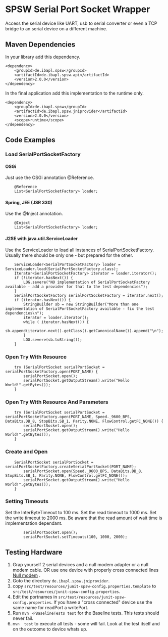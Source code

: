 # SPSW Serial Port Socket Wrapper

Access the serial device like UART, usb to serial converter or even a TCP bridge to an serial device on a different machine.

## Maven Dependencies

In your library add this dependency.
```
<dependency>
    <groupId>de.ibapl.spsw</groupId>
    <artifactId>de.ibapl.spsw.api</artifactId>
    <version>2.0.0</version>
</dependency>
```

In the final application add this implementation to the runtime only.
```
<dependency>
    <groupId>de.ibapl.spsw</groupId>
    <artifactId>de.ibapl.spsw.jniprovider</artifactId>
    <version>2.0.0</version>
    <scope>runtime</scope>
</dependency>
```

## Code Examples

### Load SerialPortSocketFactory

#### OSGi
Just use the OSGi annotation @Reference. 
```
	@Reference
	List<SerialPortSocketFactory> loader;
```

#### Spring, JEE (JSR 330)
Use the @Inject annotation.
```
	@Inject
	List<SerialPortSocketFactory> loader;
```

#### J2SE with java.util.ServiceLoader

Use the ServiceLoader to load all instances of SerialPortSocketFactory. Usually there should be only one - but prepared for the other.

```
	ServiceLoader<SerialPortSocketFactory> loader = ServiceLoader.load(SerialPortSocketFactory.class);
	Iterator<SerialPortSocketFactory> iterator = loader.iterator();
	if (!iterator.hasNext()) {
		LOG.severe("NO implementation of SerialPortSocketFactory available - add a provider for that to the test dependencies");
	}
	SerialPortSocketFactory serialPortSocketFactory = iterator.next();
	if (iterator.hasNext()) {
		StringBuilder sb = new StringBuilder("More than one implementation of SerialPortSocketFactory available - fix the test dependencies\n");
		iterator = loader.iterator();
		while ( iterator.hasNext()) {
		sb.append(iterator.next().getClass().getCanonicalName()).append("\n");
		}
		LOG.severe(sb.toString());
	}
```

### Open Try With Resource
```
	try (SerialPortSocket serialPortSocket = serialPortSocketFactory.open(PORT_NAME) {
		serialPortSocket.open();
		serialPortSocket.getOutputStream().write("Hello World!".getBytes());
	}
```

### Open Try With Resource And Parameters 
```
	try (SerialPortSocket serialPortSocket = serialPortSocketFactory.open(PORT_NAME, Speed._9600_BPS, DataBits.DB_8, StopBits.SB_1, Parity.NONE, FlowControl.getFC_NONE()) {
		serialPortSocket.open();
		serialPortSocket.getOutputStream().write("Hello World!".getBytes());
	}
```

### Create and Open 
```
	SerialPortSocket serialPortSocket = serialPortSocketFactory.createSerialPortSocket(PORT_NAME);
		serialPortSocket.open(Speed._9600_BPS, DataBits.DB_8, StopBits.SB_1, Parity.NONE, FlowControl.getFC_NONE());
		serialPortSocket.getOutputStream().write("Hello World!".getBytes());
	}
```

### Setting Timeouts
Set the InterByteTimeout to 100 ms.
Set the read timeout to 1000 ms.
Set the write timeout to 2000 ms.
Be aware that the read amount of wait time is implementation dependant.  

```
		serialPortSocket.open();
		serialPortSocket.setTimeouts(100, 1000, 2000);
```



## Testing Hardware

1.  Grap yourself 2 serial devices and a null modem adapter or a null modem cable. OR use one device with properly cross connected lines [Null modem](https://www.wikipedia.org/wiki/Null_modem) .
1.  Goto the directory `de.ibapl.spsw.jniprovider`.
2.  copy `src/test/resources/junit-spsw-config.properties.template` to `src/test/resources/junit-spsw-config.properties`.
3.  Edit the portnames in `src/test/resources/junit-spsw-config.properties`. If you have a "cross connected" device use the same name for readPort a writePort.
4.  Run `mvn -PBaselineTests test` for the Baseline tests. This tests should never fail.
5.  `mvn  test` to execute all tests - some will fail. Look at the test itself and on the outcome to device whats up.